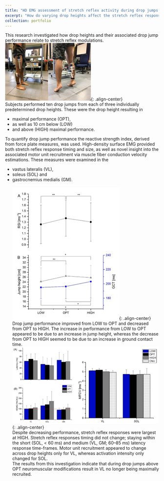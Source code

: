 ```yaml
---
title: "HD EMG assessment of stretch reflex activity during drop jumps from varying drop heights"
excerpt: "How do varying drop heights affect the stretch reflex response and performance during drop jumps?<br/><img src='/images/dj_hd_emg_cover.png'>"
collection: portfolio
---
```


This research investigated how drop heights and their associated drop jump performance relate to stretch reflex modulations.
` `  
![Drop jump and high density sEMG methods](/images/dj_hd_emg_methods.png){: .align-center}  
Subjects performed ten drop jumps from each of three individually predetermined drop heights. These were the drop height resulting in  
- maximal performance (OPT), 
- as well as 10 cm below (LOW)  
- and above (HIGH) maximal performance.  

To quantify drop jump performance the reactive strength index, derived from force plate measures, was used. High-density surface EMG provided both stretch reflex response timing and size, as well as novel insight into the associated motor unit recruitment via muscle fiber conduction velocity estimations. These measures were examined in the 
- vastus lateralis (VL), 
- soleus (SOL) and
- gastrocnemius medialis (GM).  
` `  
![Drop jump performance results](/images/dj_hd_emg_results.png){: .align-center}  
Drop jump performance improved from LOW to OPT and decreased from OPT to HIGH. The increase in performance from LOW to OPT appeared to be due to an increase in jump height, whereas the decrease from OPT to HIGH seemed to be due to an increase in ground contact time.
` `  
![HD sEMG results](/images/dj_hd_emg_results2.png){: .align-center}  
Despite decreasing performance, stretch reflex responses were largest at HIGH. Stretch reflex responses timing did not change; staying within the short (SOL, < 60 ms) and medium (VL, GM; 60–85 ms) latency response time-frames. Motor unit recruitment appeared to change across drop heights only for VL, whereas activation intensity only changed for SOL.  
The results from this investigation indicate that during drop jumps above OPT neuromuscular modifications result in VL no longer being maximally recruited.